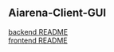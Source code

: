 ## Aiarena-Client-GUI

[backend README](backend/README.md)<br>
[frontend README](frontend/README.md)